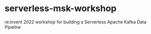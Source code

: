 # serverless-msk-workshop
re:invent 2022 workshop for building a Serverless Apache Kafka Data Pipeline
